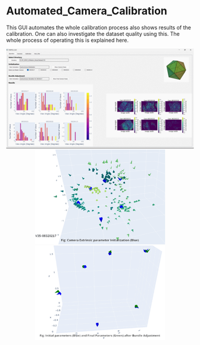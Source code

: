 # Automated_Camera_Calibration
This GUI automates the whole calibration process also shows results of the calibration. One can also investigate the dataset quality using this.
The whole process of operating this is explained here.
<p align="center">
  <img src="Images/gui1.gif" width="700"/>
  <img src="Images/ex_viz1.gif" width="350"/>
  <img src="Images/ex_viz2.gif" width="350"/>
 </p>
